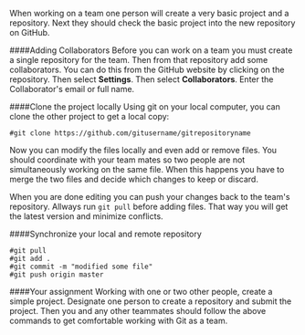<!--djw:done-->
When working on a team one person will create a very basic project and a repository. Next they should check the basic project into the new repository on GitHub.

####Adding Collaborators
Before you can work on a team you must create a single repository for the team. Then from that repository add some collaborators. You can do this from the GitHub website by clicking on the repository. Then select **Settings**. Then select **Collaborators**. Enter the Collaborator's email or full name.

####Clone the project locally
Using git on your local computer, you can clone the other project to get a local copy:
```
#git clone https://github.com/gitusername/gitrepositoryname
```
Now you can modify the files locally and even add or remove files. 
You should coordinate with your team mates so two people are not simultaneously working on the same file. When this happens you have to merge the two files and decide which changes to keep or discard.

When you are done editing you can push your changes back to the team's repository. Allways run ```git pull``` before adding files. That way you will get the latest version and minimize conflicts.

####Synchronize your local and remote repository
```
#git pull
#git add .
#git commit -m "modified some file"
#git push origin master
```

####Your assignment
Working with one or two other people, create a simple project. Designate one person to create a repository and submit the project. Then you and any other teammates should follow the above commands to get comfortable working with Git as a team.


